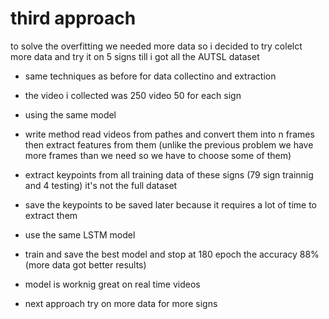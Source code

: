 # third approach


to solve the overfitting we needed more data so i decided to try colelct more data and try it on 5 signs till i got all the AUTSL dataset


- same techniques as before for data collectino and extraction
- the video i collected was 250 video 50 for each sign 
- using the same model
- write method read videos from pathes and convert them into n frames then extract features from them 
(unlike the previous problem we have more frames than we need so we have to choose some of them)
- extract keypoints from all training data of these signs (79 sign trainnig and 4 testing) it's not the full dataset
- save the keypoints to be saved later because it requires a lot of time to extract them
- use the same LSTM model
- train and save the best model and stop at 180 epoch the accuracy 88% (more data got better results)
- model is worknig great on real time videos


- next approach try on more data for more signs